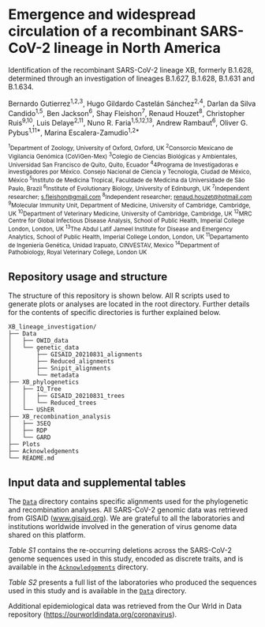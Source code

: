 # Emergence and widespread circulation of a recombinant SARS-CoV-2 lineage in North America

Identification of the recombinant SARS-CoV-2 lineage XB, formerly B.1.628, determined through an investigation of lineages B.1.627, B.1.628, B.1.631 and B.1.634.



Bernardo Gutierrez<sup>1,2,3</sup>, Hugo Gildardo Castelán Sánchez<sup>2,4</sup>, Darlan da Silva Candido<sup>1,5</sup>, Ben Jackson<sup>6</sup>, Shay Fleishon<sup>7</sup>, Renaud Houzet<sup>8</sup>, Christopher Ruis<sup>9,10</sup>, Luis Delaye<sup>2,11</sup>, Nuno R. Faria<sup>1,5,12,13</sup>, Andrew Rambaut<sup>6</sup>, Oliver G. Pybus<sup>1,11*</sup>, Marina Escalera-Zamudio<sup>1,2*</sup>


<sup><sup>1</sup>Department of Zoology, University of Oxford, Oxford, UK
<sup>2</sup>Consorcio Mexicano de Vigilancia Genómica (CoViGen-Mex)
<sup>3</sup>Colegio de Ciencias Biológicas y Ambientales, Universidad San Francisco de Quito, Quito, Ecuador
<sup>4</sup>4Programa de Investigadoras e investigadores por México. Consejo Nacional de Ciencia y Tecnología, Ciudad de México, México
<sup>5</sup>Instituto de Medicina Tropical, Faculdade de Medicina da Universidade de São Paulo, Brazil
<sup>6</sup>Institute of Evolutionary Biology, University of Edinburgh, UK
<sup>7</sup>Independent researcher; s.fleishon@gmail.com
<sup>8</sup>Independent researcher; renaud.houzet@hotmail.com
<sup>9</sup>Molecular Immunity Unit, Department of Medicine, University of Cambridge, Cambridge, UK
<sup>10</sup>Department of Veterinary Medicine, University of Cambridge, Cambridge, UK
<sup>12</sup>MRC Centre for Global Infectious Disease Analysis, School of Public Health, Imperial College London, London, UK
<sup>13</sup>The Abdul Latif Jameel Institute for Disease and Emergency Analytics, School of Public Health, Imperial College London, London, UK
<sup>11</sup>Departamento de Ingeniería Genética, Unidad Irapuato, CINVESTAV, Mexico
<sup>14</sup>Department of Pathobiology, Royal Veterinary College, London UK</sup>


## Repository usage and structure

The structure of this repository is shown below. All R scripts used to generate plots or analyses are located in the root directory. Further details for the contents of specific directories is further explained below.

```
XB_lineage_investigation/
├── Data
│   ├── OWID_data
│   └── genetic_data
│       ├── GISAID_20210831_alignments
│       ├── Reduced_alignments
│       ├── Snipit_alignments
│       └── metadata
├── XB_phylogenetics
│   ├── IQ_Tree
│   │   ├── GISAID_20210831_trees
│   │   └── Reduced_trees
│   └── UShER
├── XB_recombination_analysis
│   ├── 3SEQ
│   ├── RDP
│   └── GARD
├── Plots
├── Acknowledgements
└── README.md
```

## Input data and supplemental tables

The [`Data`](Data/) directory contains specific alignments used for the phylogenetic and recombination analyses. All SARS-CoV-2 genomic data was retrieved from GISAID (www.gisaid.org). We are grateful to all the laboratories and institutions worldwide involved in the generation of virus genome data shared on this platform. 

*Table S1* contains the re-occurring deletions across the SARS-CoV-2 genome sequences used in this study, encoded as discrete traits, and is available in the [`Acknowledgements`](Acknowledgements/) directory.

*Table S2* presents a full list of the laboratories who produced the sequences used in this study and is available in the [`Data`](Data/) directory.

Additional epidemiological data was retrieved from the Our Wrld in Data repository (https://ourworldindata.org/coronavirus).
